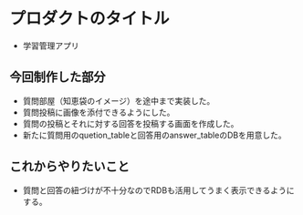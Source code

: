 # プロダクトのタイトル

- 学習管理アプリ

## 今回制作した部分

- 質問部屋（知恵袋のイメージ）を途中まで実装した。
- 質問投稿に画像を添付できるようにした。
- 質問の投稿とそれに対する回答を投稿する画面を作成した。
- 新たに質問用のquetion_tableと回答用のanswer_tableのDBを用意した。

## これからやりたいこと

- 質問と回答の紐づけが不十分なのでRDBも活用してうまく表示できるようにする。